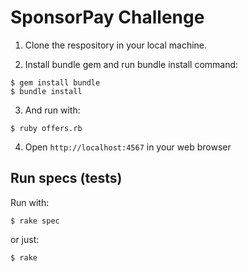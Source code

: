 SponsorPay Challenge
====================

1. Clone the respository in your local machine.

2. Install bundle gem and run bundle install command:

  ```
  $ gem install bundle
  $ bundle install
  ```

3. And run with:

  ```
  $ ruby offers.rb
  ```

4. Open ```http://localhost:4567``` in your web browser


Run specs (tests)
-----------------

Run with:

```
$ rake spec
```

or just:

```
$ rake
```

